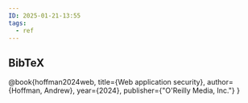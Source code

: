 ```yaml
---
ID: 2025-01-21-13:55
tags:
  - ref
---
```

## BibTeX

@book{hoffman2024web,
  title={Web application security},
  author={Hoffman, Andrew},
  year={2024},
  publisher={"O'Reilly Media, Inc."}
}